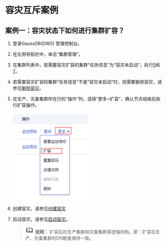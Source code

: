 # 容灾互斥案例<a name="ZH-CN_TOPIC_0000001145816559"></a>

## 案例一：容灾状态下如何进行集群扩容？<a name="section590914492476"></a>

1.  登录GaussDB\(DWS\) 管理控制台。
2.  在左侧导航栏中，单击“集群管理”。
3.  在集群列表中，若需要容灾扩容的集群“任务信息”为“容灾未启动”，执行[5](#li18914144545215)和[7](#li51916418241)。
4.  若需要容灾扩容的集群“任务信息”不是“容灾未启动”时，则需要删除容灾，请参见[删除容灾](容灾管理.md#section1631535174714)。
5.  <a name="li18914144545215"></a>在生产、灾备集群所在行的“操作”列，选择“更多\>扩容”，确认节点规格后执行扩容操作。

    ![](figures/zh-cn_image_0000001145696735.png)

6.  创建容灾，请参见[创建容灾](创建容灾.md)
7.  <a name="li51916418241"></a>启动容灾，请参见[启动容灾](容灾管理.md#section4432124194612)。

    >![](public_sys-resources/icon-note.gif) **说明：** 
    >扩容后的生产集群和灾备集群需逻辑同构，即：扩容后生产、灾备集群的DN数量保持一致。


